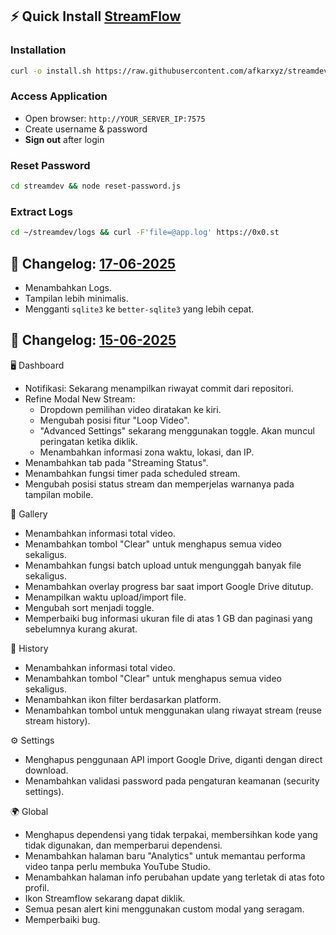 ## ⚡ Quick Install [StreamFlow](https://github.com/bangtutorial/streamflow)

### Installation
```bash
curl -o install.sh https://raw.githubusercontent.com/afkarxyz/streamdev/main/install.sh && chmod +x install.sh && ./install.sh
```

### Access Application
- Open browser: `http://YOUR_SERVER_IP:7575`
- Create username & password
- **Sign out** after login

### Reset Password
```bash
cd streamdev && node reset-password.js
```

### Extract Logs
```bash
cd ~/streamdev/logs && curl -F'file=@app.log' https://0x0.st
```
## 🔖 Changelog: [17-06-2025](https://github.com/afkarxyz/streamdev/tree/60e8b016691dadf733d19d5c4fd662e053715248)

* Menambahkan Logs.
* Tampilan lebih minimalis.
* Mengganti `sqlite3` ke `better-sqlite3` yang lebih cepat.
  
## 🔖 Changelog: [15-06-2025](https://github.com/afkarxyz/streamdev/tree/f8e9fdcd88264a5d1ca02f508d5d266a5e14fd20)

🖥️ Dashboard

* Notifikasi: Sekarang menampilkan riwayat commit dari repositori.
* Refine Modal New Stream:
  * Dropdown pemilihan video diratakan ke kiri.
  * Mengubah posisi fitur "Loop Video".
  * "Advanced Settings" sekarang menggunakan toggle. Akan muncul peringatan ketika diklik.
  * Menambahkan informasi zona waktu, lokasi, dan IP.
* Menambahkan tab pada "Streaming Status".
* Menambahkan fungsi timer pada scheduled stream.
* Mengubah posisi status stream dan memperjelas warnanya pada tampilan mobile.

📁 Gallery

* Menambahkan informasi total video.
* Menambahkan tombol "Clear" untuk menghapus semua video sekaligus.
* Menambahkan fungsi batch upload untuk mengunggah banyak file sekaligus.
* Menambahkan overlay progress bar saat import Google Drive ditutup.
* Menampilkan waktu upload/import file.
* Mengubah sort menjadi toggle.
* Memperbaiki bug informasi ukuran file di atas 1 GB dan paginasi yang sebelumnya kurang akurat.

📜 History

* Menambahkan informasi total video.
* Menambahkan tombol "Clear" untuk menghapus semua video sekaligus.
* Menambahkan ikon filter berdasarkan platform.
* Menambahkan tombol untuk menggunakan ulang riwayat stream (reuse stream history).

⚙️ Settings

* Menghapus penggunaan API import Google Drive, diganti dengan direct download.
* Menambahkan validasi password pada pengaturan keamanan (security settings).

🌍 Global

* Menghapus dependensi yang tidak terpakai, membersihkan kode yang tidak digunakan, dan memperbarui dependensi.
* Menambahkan halaman baru "Analytics" untuk memantau performa video tanpa perlu membuka YouTube Studio.
* Menambahkan halaman info perubahan update yang terletak di atas foto profil.
* Ikon Streamflow sekarang dapat diklik.
* Semua pesan alert kini menggunakan custom modal yang seragam.
* Memperbaiki bug.
